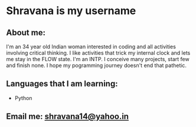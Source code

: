# Shravana is my username

## About me:

I'm an 34 year old Indian woman interested in coding and all activities involving critical thinking. I like activities that trick my internal clock and lets me stay in the FLOW state. I'm an INTP. I conceive many projects, start few and finish none. I hope my pogramming journey doesn't end that pathetic.


## Languages that I am learning:

- Python


## Email me: shravana14@yahoo.in
